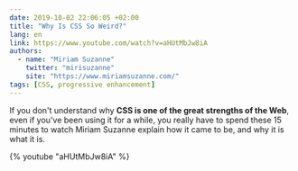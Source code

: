 ```yaml
---
date: 2019-10-02 22:06:05 +02:00
title: "Why Is CSS So Weird?"
lang: en
link: https://www.youtube.com/watch?v=aHUtMbJw8iA
authors:
  - name: "Miriam Suzanne"
    twitter: "mirisuzanne"
    site: "https://www.miriamsuzanne.com/"
tags: [CSS, progressive enhancement]
---
```


If you don't understand why **CSS is one of the great strengths of the Web**, even if you've been using it for a while, you really have to spend these 15 minutes to watch Miriam Suzanne explain how it came to be, and why it is what it is.

{% youtube "aHUtMbJw8iA" %}
